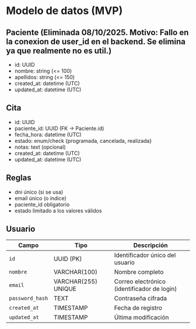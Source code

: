 ﻿# Modelo de datos (MVP)

## Paciente (Eliminada 08/10/2025. Motivo: Fallo en la conexion de user_id en el backend. Se elimina ya que realmente no es util.)
- id: UUID
- nombre: string (<= 100)
- apellidos: string (<= 150)
- created_at: datetime (UTC)
- updated_at: datetime (UTC)

## Cita
- id: UUID
- paciente_id: UUID (FK → Paciente.id)
- fecha_hora: datetime (UTC)
- estado: enum/check {programada, cancelada, realizada}
- notas: text (opcional)
- created_at: datetime (UTC)
- updated_at: datetime (UTC)

## Reglas
- dni único (si se usa)
- email único (o índice)
- paciente_id obligatorio
- estado limitado a los valores válidos

## Usuario
| Campo           | Tipo                | Descripción                                 |
| --------------- | ------------------- | ------------------------------------------- |
| `id`            | UUID (PK)           | Identificador único del usuario             |
| `nombre`        | VARCHAR(100)        | Nombre completo                             |
| `email`         | VARCHAR(255) UNIQUE | Correo electrónico (identificador de login) |
| `password_hash` | TEXT                | Contraseña cifrada                          |
| `created_at`    | TIMESTAMP           | Fecha de registro                           |
| `updated_at`    | TIMESTAMP           | Última modificación                         |

